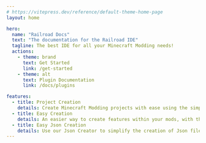 ```yaml
---
# https://vitepress.dev/reference/default-theme-home-page
layout: home

hero:
  name: "Railroad Docs"
  text: "The documentation for the Railroad IDE"
  tagline: The best IDE for all your Minecraft Modding needs!
  actions:
    - theme: brand
      text: Get Started
      link: /get-started
    - theme: alt
      text: Plugin Documentation
      link: /docs/plugins

features:
  - title: Project Creation
    details: Create Minecraft Modding projects with ease using the simple & effective project creation wizard.
  - title: Easy Creation
    details: An easier way to create features within your mods, with the IDE creating the boilerplate code for you.
  - title: Easy Json Creation
    details: Use our Json Creator to simplify the creation of Json files, for features such as Loot Tables, Crafting Recipes, and much more.
---
```


